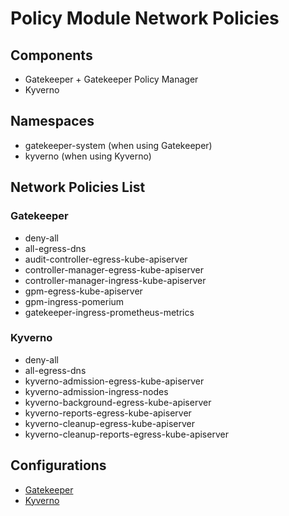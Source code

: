 # Policy Module Network Policies

## Components
- Gatekeeper + Gatekeeper Policy Manager
- Kyverno

## Namespaces
- gatekeeper-system (when using Gatekeeper)
- kyverno (when using Kyverno)

## Network Policies List

### Gatekeeper
- deny-all
- all-egress-dns
- audit-controller-egress-kube-apiserver
- controller-manager-egress-kube-apiserver
- controller-manager-ingress-kube-apiserver
- gpm-egress-kube-apiserver
- gpm-ingress-pomerium
- gatekeeper-ingress-prometheus-metrics

### Kyverno
- deny-all
- all-egress-dns
- kyverno-admission-egress-kube-apiserver
- kyverno-admission-ingress-nodes
- kyverno-background-egress-kube-apiserver
- kyverno-reports-egress-kube-apiserver
- kyverno-cleanup-egress-kube-apiserver
- kyverno-cleanup-reports-egress-kube-apiserver

## Configurations
- [Gatekeeper](gatekeeper.md)
- [Kyverno](kyverno.md)

